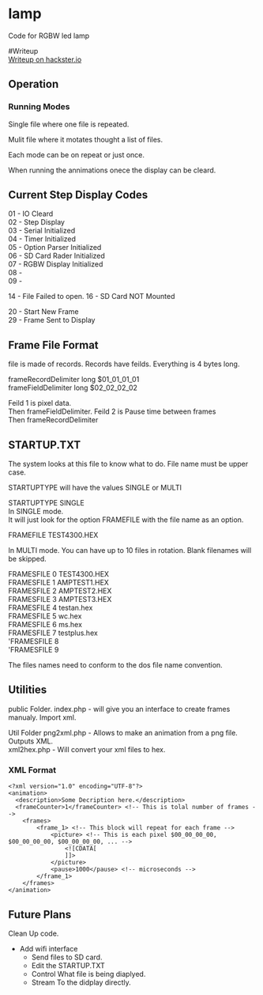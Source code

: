 # lamp
Code for RGBW led lamp 

#Writeup  
[Writeup on hackster.io](https://www.hackster.io/jason11/rgb-lamp-746ed7)

## Operation

### Running Modes

Single file where one file is repeated.

Mulit file where it motates thought a list of files.

Each mode can be on repeat or just once.

When running the annimations onece the display can be cleard.

## Current Step Display Codes

01	-	IO Cleard  
02	-	Step Display  
03	-	Serial Initialized  
04	-	Timer Initialized  
05	-	Option Parser Initialized  
06	-	SD Card Rader Initialized  
07	-	RGBW Display Initialized  
08	-	  
09	-	  

14	-	File Failed to open. 
16	-	SD Card NOT Mounted  

20	-	Start New Frame  
29	-	Frame Sent to Display  

## Frame File Format

file is made of records. Records have feilds. Everything is 4 bytes long.

frameRecordDelimiter long  $01_01_01_01  
frameFieldDelimiter  long  $02_02_02_02

Feild 1 is pixel data.  
Then  frameFieldDelimiter. 
Feild 2 is Pause time between frames  
Then frameRecordDelimiter  


## STARTUP.TXT

The system looks at this file to know what to do. File name must be upper case.

STARTUPTYPE will have the values SINGLE or MULTI

STARTUPTYPE SINGLE  
In SINGLE mode.  
It will just look for the option FRAMEFILE with the file name as an option.

FRAMEFILE TEST4300.HEX

In MULTI mode. 
You can have up to 10 files in rotation. Blank filenames will be skipped.


FRAMESFILE 0 TEST4300.HEX  
FRAMESFILE 1 AMPTEST1.HEX  
FRAMESFILE 2 AMPTEST2.HEX  
FRAMESFILE 3 AMPTEST3.HEX  
FRAMESFILE 4 testan.hex  
FRAMESFILE 5 wc.hex  
FRAMESFILE 6 ms.hex  
FRAMESFILE 7 testplus.hex  
'FRAMESFILE 8   
'FRAMESFILE 9   

The files names need to conform to the dos file name convention.

## Utilities

public Folder.
	index.php	-	will give you an interface to create frames manualy. Import xml.  

Util Folder
	png2xml.php	-	Allows to make an animation from a png file. Outputs XML.  
	xml2hex.php	-	Will convert your xml files to hex.  

### XML Format  

	<?xml version="1.0" encoding="UTF-8"?>
	<animation>
	  <description>Some Decription here.</description>
	  <frameCounter>1</frameCounter> <!-- This is tolal number of frames -->  
		<frames>
			<frame_1> <!-- This block will repeat for each frame -->
				<picture> <!-- This is each pixel $00_00_00_00, $00_00_00_00, $00_00_00_00, ... -->
					<![CDATA[ 
					]]>
				</picture>
				<pause>1000</pause> <!-- microseconds -->
			</frame_1>
		</frames>
	</animation>

## Future Plans

Clean Up code.

+ Add wifi interface  
    - Send files to SD card.  
    - Edit the STARTUP.TXT  
    - Control What file is being diaplyed.  
    - Stream To the didplay directly.  
	
	
	
	
	
	
	
